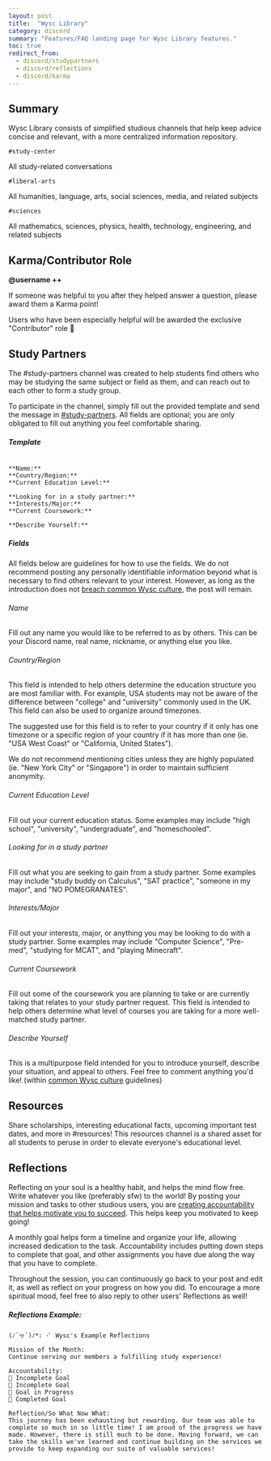 ```yaml
---
layout: post
title:  "Wysc Library"
category: discord
summary: "Features/FAQ landing page for Wysc Library features."
toc: true
redirect_from:
  - discord/studypartners
  - discord/reflections
  - discord/karma
---
```


## Summary

Wysc Library consists of simplified studious channels that help keep advice concise and relevant, with a more centralized information repository.

```
#study-center
```
All study-related conversations

```
#liberal-arts
```
All humanities, language, arts, social sciences, media, and related subjects

```
#sciences
```
All mathematics, sciences, physics, health, technology, engineering, and related subjects

## Karma/Contributor Role

**@username ++**

If someone was helpful to you after they helped answer a question, please award them a Karma point!

Users who have been especially helpful will be awarded the exclusive "Contributor" role 🎉


## Study Partners

The #study-partners channel was created to help students find others who may be studying the same subject or field as them, and can reach out to each other to form a study group.

To participate in the channel, simply fill out the provided template and send the message in [#study-partners](https://discordapp.com/channels/319372945929666571/611700766737956874/). All fields are optional; you are only obligated to fill out anything you feel comfortable sharing.

##### Template

```

**Name:** 
**Country/Region:** 
**Current Education Level:** 

**Looking for in a study partner:** 
**Interests/Major:** 
**Current Coursework:** 

**Describe Yourself:** 
```

##### Fields

All fields below are guidelines for how to use the fields. We do not recommend posting any personally identifiable information beyond what is necessary to find others relevant to your interest. However, as long as the introduction does not [breach common Wysc culture](culture), the post will remain.

###### Name

Fill out any name you would like to be referred to as by others. This can be your Discord name, real name, nickname, or anything else you like.

###### Country/Region

This field is intended to help others determine the education structure you are most familiar with. For example, USA students may not be aware of the difference between "college" and "university" commonly used in the UK. This field can also be used to organize around timezones.

The suggested use for this field is to refer to your country if it only has one timezone or a specific region of your country if it has more than one (ie. "USA West Coast" or "California, United States").

We do not recommend mentioning cities unless they are highly populated (ie. "New York City" or "Singapore") in order to maintain sufficient anonymity.

###### Current Education Level

Fill out your current education status. Some examples may include "high school", "university", "undergraduate", and "homeschooled".

###### Looking for in a study partner

Fill out what you are seeking to gain from a study partner. Some examples may include "study buddy on Calculus", "SAT practice", "someone in my major", and "NO POMEGRANATES".

###### Interests/Major

Fill out your interests, major, or anything you may be looking to do with a study partner. Some examples may include "Computer Science", "Pre-med", "studying for MCAT", and "playing Minecraft".

###### Current Coursework

Fill out some of the coursework you are planning to take or are currently taking that relates to your study partner request. This field is intended to help others determine what level of courses you are taking for a more well-matched study partner.

###### Describe Yourself

This is a multipurpose field intended for you to introduce yourself, describe your situation, and appeal to others. Feel free to comment anything you'd like! (within [common Wysc culture](culture) guidelines)

## Resources

Share scholarships, interesting educational facts, upcoming important test dates, and more in #resources! This resources channel is a shared asset for all students to peruse in order to elevate everyone's educational level.

## Reflections

Reflecting on your soul is a healthy habit, and helps the mind flow free. Write whatever you like (preferably sfw) to the world! By posting your mission and tasks to other studious users, you are [creating accountability that helps motivate you to succeed](https://medium.com/the-mission/the-accountability-effect-a-simple-way-to-achieve-your-goals-and-boost-your-performance-8a07c76ef53a). This helps keep you motivated to keep going!

A monthly goal helps form a timeline and organize your life, allowing increased dedication to the task. Accountability includes putting down steps to complete that goal, and other assignments you have due along the way that you have to complete.

Throughout the session, you can continuously go back to your post and edit it, as well as reflect on your progress on how you did. To encourage a more spiritual mood, feel free to also reply to other users' Reflections as well!

##### Reflections Example:
```
(ﾉ´ヮ`)ﾉ*: ･ﾟ Wysc's Example Reflections

Mission of the Month:
Continue serving our members a fulfilling study experience!

Accountability:
🤎 Incomplete Goal
🤎 Incomplete Goal
💛 Goal in Progress
💚 Completed Goal

Reflection/So What Now What:
This journey has been exhausting but rewarding. Our team was able to complete so much in so little time! I am proud of the progress we have made. However, there is still much to be done. Moving forward, we can take the skills we've learned and continue building on the services we provide to keep expanding our suite of valuable services!
```
